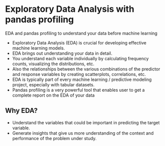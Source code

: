# Exploratory Data Analysis with pandas profiling
EDA and pandas profiling to understand your data before machine learning

- Exploratory Data Analysis (EDA) is crucial for developing effective machine learning models.
- EDA brings out understanding your data in detail.
- You understand each variable individually by calculating frequency counts, visualizing the distributions, etc.
- Also the relationships between the various combinations of the predictor and response variables by creating scatterplots, correlations, etc.
- EDA is typically part of every machine learning / predictive modeling project, especially with tabular datasets.
- Pandas profiling is a very powerful tool that enables user to get a complete report on the EDA of your data

## Why EDA?
* Understand the variables that could be important in predicting the target variable.
* Generate insights that give us more understanding of the context and performance of the problem under study.
